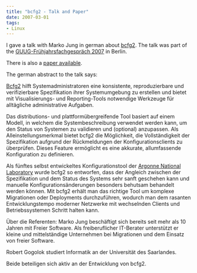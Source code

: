 ```yaml
---
title: "bcfg2 - Talk and Paper"
date: 2007-03-01
tags:
- Linux
---
```


I gave a talk with Marko Jung in german about [bcfg2](http://bcfg2.org/).
The talk was part of the [GUUG-Frühjahrsfachgespräch 2007](https://guug.de/veranstaltungen/ffg2007/abstracts.html#3_8_1)
in Berlin.

There is also a [paper available](/posts/bcfg2-talk-and-paper/20070301-FFG2007-bcfg2-paper.pdf).

The german abstract to the talk says:

[Bcfg2](http://bcfg2.org) hilft Systemadministratoren eine konsistente, reproduzierbare und verifizierbare Spezifikation ihrer Systemumgebung zu erstellen und bietet mit Visualisierungs- und Reporting-Tools notwendige Werkzeuge für alltägliche administrative Aufgaben.

Das distributions- und plattformübergreifende Tool basiert auf einem Modell, in welchem die Systembeschreibung verwendet werden kann, um den Status von Systemen zu validieren und (optional) anzupassen. Als Alleinstellungsmerkmal bietet bcfg2 die Möglichkeit, die Vollständigkeit der Spezifikation aufgrund der Rückmeldungen der Konfigurationsclients zu überprüfen. Dieses Feature ermöglicht es eine akkurate, allumfassende Konfiguration zu definieren.

Als fünftes selbst entwickeltes Konfigurationstool der [Argonne National Laboratory](http://www.anl.gov/) wurde bcfg2 so entworfen, dass der Angleich zwischen der Spezifikation und dem Status des Systems sehr sanft geschehen kann und manuelle Konfigurationsänderungen besonders behutsam behandelt werden können. Mit bcfg2 erhält man das richtige Tool um komplexe Migrationen oder Deployments durchzuführen, wodurch man dem rasanten Entwicklungstempo moderner Netzwerke mit wechselnden Clients und Betriebssystemen Schritt halten kann.

Über die Referenten:
Marko Jung beschäftigt sich bereits seit mehr als 10 Jahren mit Freier Software. Als freiberuflicher IT-Berater unterstützt er kleine und mittelständige Unternehmen bei Migrationen und dem Einsatz von freier Software.

Robert Gogolok studiert Informatik an der Universität des Saarlandes.

Beide beteiligen sich aktiv an der Entwicklung von bcfg2.
